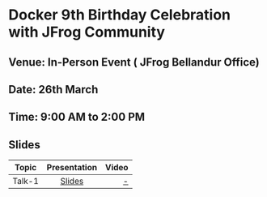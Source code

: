 # Docker 9th Birthday Celebration with JFrog Community


## Venue: In-Person Event ( JFrog Bellandur Office)

## Date: 26th March 

## Time: 9:00 AM to 2:00 PM

## Slides


| Topic        | Presentation          | Video  |
| ------------- |:-------------:| -----:|
| Talk-1| [Slides](link) | [ - ]() |
